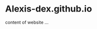# Alexis-dex.github.io
<html>
 <head>
  <title>website title</title>
 </head>
 <body>
  content of website ...
 </body>
</html>
